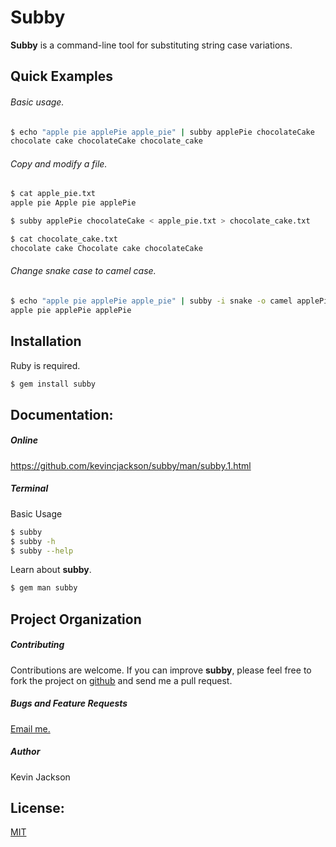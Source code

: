 
# Subby
**Subby** is a command-line tool for substituting string case variations.

## Quick Examples
###### Basic usage.
```bash
$ echo "apple pie applePie apple_pie" | subby applePie chocolateCake
chocolate cake chocolateCake chocolate_cake
```

###### Copy and modify a file.
```bash
$ cat apple_pie.txt
apple pie Apple pie applePie

$ subby applePie chocolateCake < apple_pie.txt > chocolate_cake.txt

$ cat chocolate_cake.txt
chocolate cake Chocolate cake chocolateCake
```

###### Change snake case to camel case.
```bash
$ echo "apple pie applePie apple_pie" | subby -i snake -o camel applePie applePie
apple pie applePie applePie
```

## Installation
Ruby is required.

```bash
$ gem install subby
```

## Documentation:
##### Online
 <https://github.com/kevincjackson/subby/man/subby.1.html>
##### Terminal
Basic Usage
```bash
$ subby
$ subby -h
$ subby --help
```
Learn about **subby**.
```bash
$ gem man subby
```

## Project Organization
##### Contributing
Contributions are welcome. If you can improve **subby**, please feel free to fork the project on [github](https://github.com/kevincjackson/subby) and send me a pull request.

##### Bugs and Feature Requests
[Email me.](mailto:kj31428@gmail.com)

##### Author
Kevin Jackson

## License:
[MIT](https://opensource.org/licenses/MIT)
